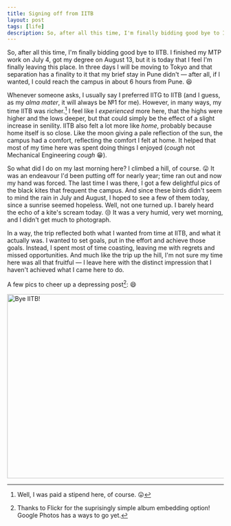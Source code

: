 ```yaml
---
title: Signing off from IITB
layout: post
tags: [life]
description: So, after all this time, I'm finally bidding good bye to IITB.
---
```


So, after all this time, I'm finally bidding good bye to IITB. I finished my
MTP work on July 4, got my degree on August 13, but it is today that I feel I'm
finally leaving this place. In three days I will be moving to Tokyo and that
separation has a finality to it that my brief stay in Pune didn't &mdash; after
all, if I wanted, I could reach the campus in about 6 hours from Pune. :laughing:

<!-- section -->

Whenever someone asks, I usually say I preferred IITG to IITB (and I guess, 
as my *alma mater*, it will always be №1 for me). However, in many ways, my
time IITB was richer.[^1] I feel like I *experienced* more here, that the highs
were higher and the lows deeper, but that could simply be the effect of a slight
increase in senility. IITB also felt a lot more like *home*, probably because
home itself is so close. Like the moon giving a pale reflection of the sun, the
campus had a comfort, reflecting the comfort I felt at home. It helped that most
of my time here was spent doing things I enjoyed (*cough* not Mechanical
Engineering *cough* :grin:).

So what did I do on my last morning here? I climbed a hill, of course.
:stuck_out_tongue: It was an endeavour I'd been putting off for nearly year;
time ran out and now my hand was forced. The last time I was there, I got a few
delightful pics of the black kites that frequent the campus. And since these
birds didn't seem to mind the rain in July and August, I hoped to see a few of
them today, since a sunrise seemed hopeless. Well, not one turned up. I barely
heard the echo of a kite's scream today. :unamused: It was a very humid, very wet
morning, and I didn't get much to photograph.

In a way, the trip reflected both what I wanted from time at IITB, and what it
actually was. I wanted to set goals, put in the effort and achieve those goals.
Instead, I spent most of time coasting, leaving me with regrets and missed
opportunities. And much like the trip up the hill, I'm not sure my time here was
all that fruitful &mdash; I leave here with the distinct impression that I
haven't achieved what I came here to do.

<!-- section -->

A few pics to cheer up a depressing post[^2]: :smile:

<div class="slideshow-wrap">
<a data-flickr-embed="true"  href="https://www.flickr.com/photos/murukesh_m/albums/72157674252507715" title="Bye IITB!"><img src="https://c5.staticflickr.com/9/8127/29573208060_e001b4a7cb_z.jpg" width="640" height="427" alt="Bye IITB!"></a><script async src="//embedr.flickr.com/assets/client-code.js" charset="utf-8"></script></div>

<!-- section -->

[^1]: Well, I was paid a stipend here, of course. :stuck_out_tongue:
[^2]: Thanks to Flickr for the suprisingly simple album embedding option! Google Photos has a ways to go yet.
